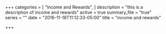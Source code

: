 +++
categories = [
  "Income and Rewards",
]
description = "this is a description of income and rewards"
active = true
summary_file = "true"
series = ""
date = "2016-11-18T11:12:33-05:00"
title = "income and rewards"

+++
